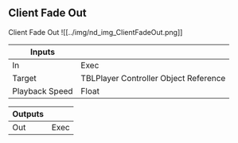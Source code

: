 ## Client Fade Out
Client Fade Out
![[../img/nd_img_ClientFadeOut.png]]

|Inputs||
|--|--|
| In | Exec |
| Target | TBLPlayer Controller Object Reference |
| Playback Speed | Float |

|Outputs||
|--|--|
| Out | Exec |
